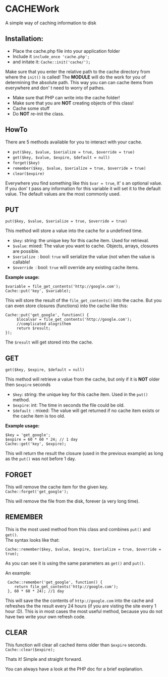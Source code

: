 CACHEWork
==========

A simple way of caching information to disk


Installation:
-------------

* Place the cache.php file into your application folder
* Include it
```include_once 'cache.php'; ```
* and initate it: ```Cache::init('cache/');```    


Make sure that you enter the relative path to the cache directory from where the ```init()``` is called! The **MODULE** will do the work for you of determining the absolute path.
This way you can can cache items from everywhere and don' t need to worry of pathes.

* Make sure that PHP can write into the cache folder!
* Make sure that you are **NOT** creating objects of this class!
* Cache some stuff
* Do **NOT** re-init the class.

HowTo
---------

There are 5 methods available for you to interact with your cache.

*  ```put($key, $value, $serialize = true, $override = true)```
*  ```get($key, $value, $expire, $default = null)```
*  ```forget($key)```
*  ```remember($key, $value, $serialize = true, $override = true)```
*  ```clear($expire)```


Everywhere you find something like this ```$var = true```, it' s an optional value. If you don' t pass any information for this variable it will set it to the default value. The default values are the most commonly used.

PUT
---
```put($key, $value, $serialize = true, $override = true)```

This method will store a value into the cache for a undefined time.

* ```$key```: string: the unique key for this cache item. Used for retrieval.
* ```$value```: mixed: The value you want to cache. Objects, arrays, closures are possible.
* ```$serialize ```: bool: ```true``` will serialize the value (not when the value is callable!
* ```$override ```: bool: ```true``` will override any existing cache items.

**Example usage:**

    $variable = file_get_contents('http://google.com');
    Cache::put('key', $variable);

This will store the result of the ```file_get_contents()``` into the cache. But you can even store closures (functions) into the cache like this:


    Cache::put('get_google', function() {
         $localvar = file_get_contents('http://google.com');
         //complicated alogrithem
         return $result;
    });

The ```$result``` will get stored into the cache.

GET
---
```get($key, $expire, $default = null)```

This method will retrieve a value from the cache, but only if it is **NOT** older then ```$expire``` seconds

* ```$key```: string: the unique key for this cache item. Used in the ```put()``` method.
* ```$expire```: int: The time in seconds the file could be old.
* ```$default ```: mixed: The value will get returned if no cache item exists or the cache item is too old.

**Example usage:**

    $key = 'get_google';
    $expire = 60 * 60 * 24; // 1 day
    Cache::get('key', $expire);

This will return the result the closure (used in the previous example) as long as the ```put()``` was not before 1 day.


FORGET
------

This will remove the cache item for the given key.   
```Cache::forget('get_google');```


This will remove the file from the disk, forever (a very long time).


REMEMBER
--------

This is the most used method from this class and combines ```put()``` and ```get()```.   
The syntax looks like that:

```Cache::remember($key, $value, $expire, $serialize = true, $override = true);```

As you can see it is using the same parameters as ```get()``` and ```put()```.

An example:

     Cache::remember('get_google', function() {
        return file_get_contents('http://google.com');
     }, 60 * 60 * 24); //1 day


This will save the the contents of ```http://google.com``` into the cache and refreshes the the result every 24 hours (if you are visting the site every 1 hour :D).
This is in most cases the most useful method, because you do not have two write your own refresh code.

CLEAR
-----

This function will clear all cached items older than ```$expire``` seconds.   
```Cache::clear($expire);```

Thats it! Simple and straight forward.


You can always have a look at the PHP doc for a brief explanation.



